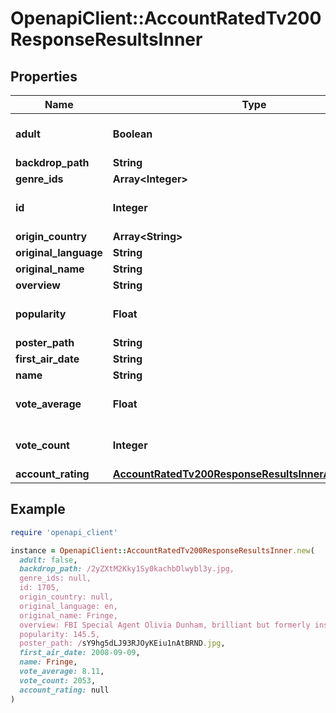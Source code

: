 # OpenapiClient::AccountRatedTv200ResponseResultsInner

## Properties

| Name | Type | Description | Notes |
| ---- | ---- | ----------- | ----- |
| **adult** | **Boolean** |  | [optional][default to true] |
| **backdrop_path** | **String** |  | [optional] |
| **genre_ids** | **Array&lt;Integer&gt;** |  | [optional] |
| **id** | **Integer** |  | [optional][default to 0] |
| **origin_country** | **Array&lt;String&gt;** |  | [optional] |
| **original_language** | **String** |  | [optional] |
| **original_name** | **String** |  | [optional] |
| **overview** | **String** |  | [optional] |
| **popularity** | **Float** |  | [optional][default to 0] |
| **poster_path** | **String** |  | [optional] |
| **first_air_date** | **String** |  | [optional] |
| **name** | **String** |  | [optional] |
| **vote_average** | **Float** |  | [optional][default to 0] |
| **vote_count** | **Integer** |  | [optional][default to 0] |
| **account_rating** | [**AccountRatedTv200ResponseResultsInnerAccountRating**](AccountRatedTv200ResponseResultsInnerAccountRating.md) |  | [optional] |

## Example

```ruby
require 'openapi_client'

instance = OpenapiClient::AccountRatedTv200ResponseResultsInner.new(
  adult: false,
  backdrop_path: /2yZXtM2Kky1Sy0kachbDlwybl3y.jpg,
  genre_ids: null,
  id: 1705,
  origin_country: null,
  original_language: en,
  original_name: Fringe,
  overview: FBI Special Agent Olivia Dunham, brilliant but formerly institutionalized scientist Walter Bishop and his scheming, reluctant son Peter uncover a deadly mystery involving a series of unbelievable events and realize they may be a part of a larger, more disturbing pattern that blurs the line between science fiction and technology.,
  popularity: 145.5,
  poster_path: /sY9hg5dLJ93RJOyKEiu1nAtBRND.jpg,
  first_air_date: 2008-09-09,
  name: Fringe,
  vote_average: 8.11,
  vote_count: 2053,
  account_rating: null
)
```

